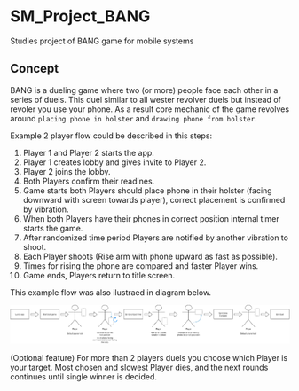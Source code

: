 # SM_Project_BANG
Studies project of BANG game for mobile systems

## Concept

BANG is a dueling game where two (or more) people face each other in a series of duels. This duel similar to all wester revolver duels but instead of revoler you use your phone. As a result core mechanic of the game revolves around `placing phone in holster` and `drawing phone from holster`. 

Example 2 player flow could be described in this steps:

1. Player 1 and Player 2 starts the app.
2. Player 1 creates lobby and gives invite to Player 2.
3. Player 2 joins the lobby.
4. Both Players confirm their readines.
5. Game starts both Players should place phone in their holster (facing downward with screen towards player), correct placement is confirmed by vibration.
6. When both Players have their phones in correct position internal timer starts the game.
7. After randomized time period Players are notified by another vibration to shoot.
8. Each Player shoots (Rise arm with phone upward as fast as possible).
9. Times for rising the phone are compared and faster Player wins.
10. Game ends, Players return to title screen.

This example flow was also ilustraed in diagram below.

![concept](docs/img/concept.png)

(Optional feature) For more than 2 players duels you choose which Player is your target. Most chosen and slowest Player dies, and the next rounds continues until single winner is decided.